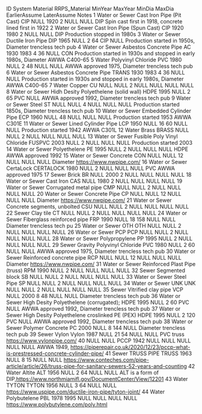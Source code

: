 ID	System	Material	RRPS_Material	MinYear	MaxYear	MinDia	MaxDia	EarlierAssume	LaterAssume	Notes
1	Water or Sewer	Cast Iron Pipe (Pit Cast)	CIP	NULL	1920	2	NULL	NULL	DIP	Spin cast first in 1918, concrete lined first in 1922
2	Water or Sewer	Cast Iron Pipe (Spun Cast)	CIP	1920	1980	2	NULL	NULL	DIP	Production stopped in 1980s
3	Water or Sewer	Ductile Iron Pipe	DIP	1965	NULL	2	64	CIP	NULL	Production started in 1950s, Diameter trencless tech pub
4	Water or Sewer	Asbestos Concrete Pipe	AC	1930	1983	4	36	NULL	CON	Production started in 1930s and stopped in early 1980s, Diameter AWWA C400-65
5	Water	Polyvinyl Chloride	PVC	1980	NULL	2	48	NULL	NULL	AWWA approved 1975, Diameter trencless tech pub
6	Water or Sewer	Asbestos Concrete Pipe	TRANS	1930	1983	4	36	NULL	NULL	Production started in 1930s and stopped in early 1980s, Diameter AWWA C400-65
7	Water	Copper	CU	NULL	NULL	2	NULL	NULL	NULL	NULL
8	Water or Sewer	Hidh Desity Polyethelene (solid wall)	HDPE	1995	NULL	2	65	PVC	NULL	AWWA approved 1992, Diameter trencless tech pub
9	Water or Sewer	Steel	ST	NULL	NULL	4	NULL	NULL	NULL	Production started 1850s, Diameter trencless tech pub
10	Water or Sewer	Embedded Cylinder Pipe	ECP	1960	NULL	48	NULL	NULL	NULL	Production started 1953 AWWA C301E
11	Water or Sewer	Lined Cylinder Pipe	LCP	1950	NULL	16	60	NULL	NULL	Production started 1942 AWWA C301L
12	Water	Brass	BRASS	NULL	NULL	2	NULL	NULL	NULL	NULL
13	Water or Sewer	Fusible Poly Vinyl Chloride	FUSPVC	2003	NULL	2	NULL	NULL	NULL	Production started 2003
14	Water or Sewer	Polyethelene	PE	1995	NULL	2	NULL	NULL	NULL	HDPE AWWA approved 1992
15	Water or Sewer	Concrete	CON	NULL	NULL	12	NULL	NULL	NULL	Diameter https://www.nwpipe.com/
16	Water or Sewer	CertaLock	CERTALOCK	1980	NULL	2	NULL	NULL	NULL	PVC AWWA approved 1975
17	Sewer	Brick	BR	NULL	2000	2	NULL	NULL	NULL	NULL
18	Water or Sewer	Cast Iron	CAS	NULL	1980	2	NULL	NULL	NULL	NULL
19	Water or Sewer	Corrugated metal pipe	CMP	NULL	NULL	2	NULL	NULL	NULL	NULL
20	Water or Sewer	Concrete Pipe	CP	NULL	NULL	12	NULL	NULL	NULL	Diameter https://www.nwpipe.com/
21	Water or Sewer	Concrete segments, unbolted	CSU	NULL	NULL	2	NULL	NULL	NULL	NULL
22	Sewer	Clay tile	CT	NULL	NULL	2	NULL	NULL	NULL	NULL
24	Water or Sewer	Fiberglass reinforced pipe	FRP	1990	NULL	18	158	NULL	NULL	Diameter trencless tech pu
25	Water or Sewer	OTH	OTH	NULL	NULL	2	NULL	NULL	NULL	NULL
26	Water or Sewer	PCP	PCP	NULL	NULL	2	NULL	NULL	NULL	NULL
28	Water or Sewer	Polypropylene	PP	1995	NULL	2	NULL	NULL	NULL	NULL
29	Sewer Gravity	Polyvinyl Chloride	PVC	1980	NULL	2	60	NULL	NULL	AWWA approved 1975, Diameter trencless tech pub
30	Water or Sewer	Reinforced concrete pipe	RCP	NULL	NULL	12	NULL	NULL	NULL	Diameter https://www.nwpipe.com/
31	Water or Sewer	Reinforced Plast Pipe (truss)	RPM	1990	NULL	2	NULL	NULL	NULL	NULL
32	Sewer	Segmented block	SB	NULL	NULL	2	NULL	NULL	NULL	NULL
33	Water or Sewer	Steel Pipe	SP	NULL	NULL	2	NULL	NULL	NULL	NULL
34	Water or Sewer	UNK	UNK	NULL	NULL	2	NULL	NULL	NULL	NULL
35	Sewer	Vitrified clay pipe	VCP	NULL	2000	8	48	NULL	NULL	Diameter trencless tech pub
36	Water or Sewer	High Desity Polyethelene (corrugated);	HDPE	1995	NULL	2	60	PVC	NULL	AWWA approved 1992, Diameter trencless tech pub
37	Water or Sewer	High Desity Polyethelene croslinked PE (PEX)	HDPE	1995	NULL	2	120	PVC	NULL	AWWA approved 1992, Diameter trencless tech pub
38	Water or Sewer	Polymer Concrete	PC	2000	NULL	8	144		NULL	Diameter trencless tech pub
39	Sewer	Vylon	Vylon	1987	NULL	21	54	NULL	NULL	PVC truss https://www.vylonpipe.com/
40	NULL	NULL	PCCP	1942	NULL	NULL	NULL	NULL	NULL	AWWA 1949, https://piperepair.co.uk/2020/12/23/pccp-what-is-prestressed-concrete-cylinder-pipe/
41	Sewer	TRUSS PIPE	TRUSS	1963	NULL	8	15	NULL	NULL	https://www.conteches.com/pipe-article/article/26/truss-pipe-for-sanitary-sewers-52-years-and-counting
42	Water	Altite	ALT	1956	NULL	2	64	NULL	NULL	ALT is a form of DIP,https://www.northmiamifl.gov/DocumentCenter/View/12201
43	Water	TYTON	TYTON	1956	NULL	3	64	NULL	NULL	https://www.uspipe.com/ductile-iron-pipe/tyton-joint/
44	Water	Polybutelene
	PBL	1978	1995	NULL	NULL	NULL	NULL	https://www.polybutylene.com/poly.html
